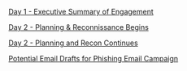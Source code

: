 [Day 1 - Executive Summary of Engagement](https://github.com/LuiyTheNinja/Simulated-Red-Team-Engagement-SparkForge-Manufacturing-LLC-Executive-summary/blob/main/README.md)

[Day 2 - Planning & Reconnissance Begins](https://github.com/LuiyTheNinja/Simulated-Red-Team-Engagement-SparkForge-Manufacturing-LLC--Planning-and-Reconnaissance)

[Day 2 - Planning and Recon Continues](https://github.com/LuiyTheNinja/Simulated-Red-Team-Engagement-SparkForge-Manufacturing-LLC-Executive-summary-Day2ReconPlanCont)

[Potential Email Drafts for Phishing Email Campaign](https://github.com/LuiyTheNinja/SparkForgemfg-RedTeamEmailCampaign)
